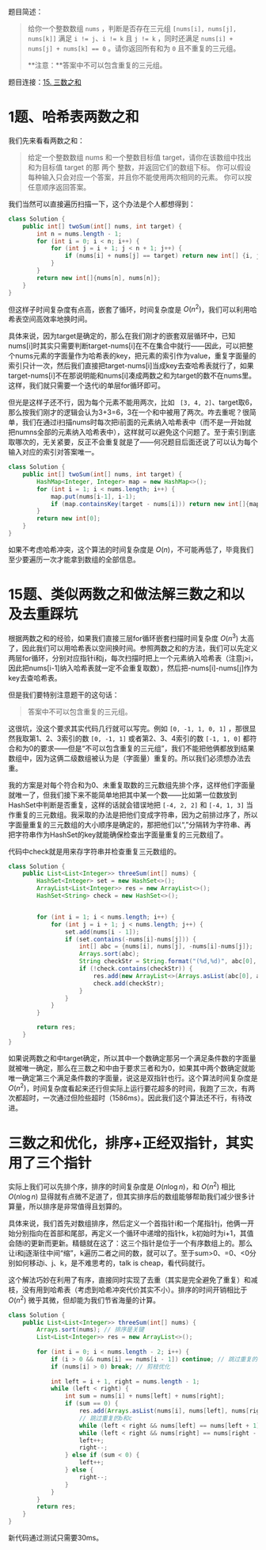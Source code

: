 题目简述：

> 给你一个整数数组 `nums` ，判断是否存在三元组 `[nums[i], nums[j], nums[k]]` 满足 `i != j`、`i != k` 且 `j != k` ，同时还满足 `nums[i] + nums[j] + nums[k] == 0` 。请你返回所有和为 `0` 且不重复的三元组。
>
> **注意：**答案中不可以包含重复的三元组。

题目连接：[15. 三数之和](https://leetcode.cn/problems/3sum/)

# 1题、哈希表两数之和

我们先来看看两数之和：

> 给定一个整数数组 nums 和一个整数目标值 target，请你在该数组中找出 和为目标值 target  的那 两个 整数，并返回它们的数组下标。 你可以假设每种输入只会对应一个答案，并且你不能使用两次相同的元素。 你可以按任意顺序返回答案。

我们当然可以直接遍历扫描一下，这个办法是个人都想得到：

```java
class Solution {
    public int[] twoSum(int[] nums, int target) {
        int n = nums.length - 1;
        for (int i = 0; i < n; i++) {
            for (int j = i + 1; j < n + 1; j++) {
                if (nums[i] + nums[j] == target) return new int[] {i, j};
            }
        }
        return new int[]{nums[n], nums[n]};
    }
}
```

但这样子时间复杂度有点高，嵌套了循环，时间复杂度是 $O(n^2)$，我们可以利用哈希表空间高效率地换时间。

具体来说，因为target是确定的，那么在我们刚才的嵌套双层循环中，已知nums[i]时其实只需要判断target-nums[i]在不在集合中就行——因此，可以把整个nums元素的字面量作为哈希表的key，把元素的索引作为value，重复字面量的索引只计一次，然后我们直接把target-nums[i]当成key去查哈希表就行了，如果target-nums[i]不在那说明能和nums[i]凑成两数之和为target的数不在nums里。这样，我们就只需要一个迭代i的单层for循环即可。

但光是这样子还不行，因为每个元素不能用两次，比如 ` [3, 4, 2]`、target取6，那么按我们刚才的逻辑会认为3+3=6，3在一个和中被用了两次。咋去重呢？很简单，我们在通过i扫描nums时每次把i前面的元素纳入哈希表中（而不是一开始就把numns全部的元素纳入哈希表中），这样就可以避免这个问题了。至于索引到底取哪次的，无关紧要，反正不会重复就是了——何况题目后面还说了可以认为每个输入对应的索引对答案唯一。

```java
class Solution {
    public int[] twoSum(int[] nums, int target) {
        HashMap<Integer, Integer> map = new HashMap<>();
        for (int i = 1; i < nums.length; i++) {
            map.put(nums[i-1], i-1);
            if (map.containsKey(target - nums[i])) return new int[]{map.get(target - nums[i]), i};
        }
        return new int[0];
    }
}
```

如果不考虑哈希冲突，这个算法的时间复杂度是 $O(n)$，不可能再低了，毕竟我们至少要遍历一次才能拿到数组的全部信息。

# 15题、类似两数之和做法解三数之和以及去重踩坑

根据两数之和的经验，如果我们直接三层for循环嵌套扫描时间复杂度 $O(n^3)$ 太高了，因此我们可以用哈希表以空间换时间。参照两数之和的方法，我们可以先定义两层for循环，分别对应指针i和j，每次扫描时把上一个元素纳入哈希表（注意j>i，因此把nums[i-1]纳入哈希表就一定不会重复取数），然后把-nums[i]-nums[j]作为key去查哈希表。

但是我们要特别注意题干的这句话：

> 答案中不可以包含重复的三元组。

这很坑，没这个要求其实代码几行就可以写完。例如 `[0, -1, 1, 0, 1]` ，那很显然我取第1、2、3索引的数 `[0, -1, 1]` 或者第2、3、4索引的数 `[-1, 1, 0]` 都符合和为0的要求——但是“不可以包含重复的三元组”，我们不能把他俩都放到结果数组中，因为这俩二级数组被认为是（字面量）重复的。所以我们必须想办法去重。

我的方案是对每个符合和为0、未重复取数的三元数组先排个序，这样他们字面量就唯一了，但我们接下来不能简单地把其中某一个数——比如第一位数放到HashSet中判断是否重复，这样的话就会错误地把 `[-4, 2, 2]` 和 `[-4, 1, 3]` 当作重复的三元数组。我采取的办法是把他们变成字符串，因为之前排过序了，所以字面量重复的三元数组的大小顺序是确定的，那把他们以“,”分隔转为字符串、再把字符串作为HashSet的key就能确保检查出字面量重复的三元数组了。

代码中check就是用来存字符串并检查重复三元数组的。

```java
class Solution {
    public List<List<Integer>> threeSum(int[] nums) {
        HashSet<Integer> set = new HashSet<>();
        ArrayList<List<Integer>> res = new ArrayList<>();
        HashSet<String> check = new HashSet<>();


        for (int i = 1; i < nums.length; i++) {
            for (int j = i + 1; j < nums.length; j++) {
                set.add(nums[i - 1]);
                if (set.contains(-nums[i]-nums[j])) {
                    int[] abc = {nums[i], nums[j], -nums[i]-nums[j]};
                    Arrays.sort(abc);
                    String checkStr = String.format("(%d,%d)", abc[0], abc[1]);
                    if (!check.contains(checkStr)) {
                        res.add(new ArrayList<>(Arrays.asList(abc[0], abc[1], abc[2])));
                        check.add(checkStr);
                    }
                }
            }
        }

        return res;
    }
}
```

如果说两数之和中target确定，所以其中一个数确定那另一个满足条件数的字面量就被唯一确定，那么在三数之和中由于要求三者和为0，如果其中两个数确定就能唯一确定第三个满足条件数的字面量，说这是双指针也行。这个算法时间复杂度是 $O(n^2)$，时间复杂度看起来还行但实际上运行要花超多的时间，我跑了三次，有两次都超时，一次通过但险些超时（1586ms）。因此我们这个算法还不行，有待改进。

# 三数之和优化，排序+正经双指针，其实用了三个指针

实际上我们可以先排个序，排序的时间复杂度是 $O(n\log n)$，和 $O(n^2)$ 相比 $O(n\log n)$ 显得就有点微不足道了，但其实排序后的数组能够帮助我们减少很多计算量，所以排序是非常值得且划算的。

具体来说，我们首先对数组排序，然后定义一个首指针i和一个尾指针j，他俩一开始分别指向在首部和尾部，再定义一个循环中递增的指针k，k初始时为i+1，其值会随i的更新而更新。精髓就在这了：这三个指针是位于一个有序数组上的。那么让i和j逐渐往中间“缩”，k遍历二者之间的数，就可以了。至于sum>0、=0、<0分别如何移动i、j、k，是不难思考的，talk is cheap，看代码就行。

这个解法巧妙在利用了有序，直接同时实现了去重（其实是完全避免了重复）和减枝，没有用到哈希表（考虑到哈希冲突代价其实不小）。排序的时间开销相比于 $O(n^2)$ 微乎其微，但却能为我们节省海量的计算。

```java
class Solution {
    public List<List<Integer>> threeSum(int[] nums) {
        Arrays.sort(nums); // 排序是关键
        List<List<Integer>> res = new ArrayList<>();
        
        for (int i = 0; i < nums.length - 2; i++) {
            if (i > 0 && nums[i] == nums[i - 1]) continue; // 跳过重复的a
            if (nums[i] > 0) break; // 剪枝优化
            
            int left = i + 1, right = nums.length - 1;
            while (left < right) {
                int sum = nums[i] + nums[left] + nums[right];
                if (sum == 0) {
                    res.add(Arrays.asList(nums[i], nums[left], nums[right]));
                    // 跳过重复的b和c
                    while (left < right && nums[left] == nums[left + 1]) left++;
                    while (left < right && nums[right] == nums[right - 1]) right--;
                    left++;
                    right--;
                } else if (sum < 0) {
                    left++;
                } else {
                    right--;
                }
            }
        }
        return res;
    }
}
```

新代码通过测试只需要30ms。